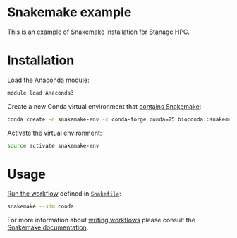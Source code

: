 # Snakemake example

This is an example of [Snakemake](https://snakemake.readthedocs.io/en/stable/) installation for Stanage HPC.

# Installation

Load the [Anaconda module](https://docs.hpc.shef.ac.uk/en/latest/stanage/software/apps/python.html#gsc.tab=0):

```bash
module load Anaconda3
```

Create a new Conda virtual environment that [contains Snakemake](https://snakemake.readthedocs.io/en/stable/getting_started/installation.html):

```bash
conda create -n snakemake-env -c conda-forge conda=25 bioconda::snakemake=8
```

Activate the virtual environment:

```bash
source activate snakemake-env
```

# Usage

[Run the workflow](https://snakemake.readthedocs.io/en/stable/executing/cli.html) defined in [`Snakefile`](./Snakefile):

```bash
snakemake --sdm conda
```

For more information about [writing workflows](https://snakemake.readthedocs.io/en/stable/snakefiles/writing_snakefiles.html) please consult the [Snakemake documentation](https://snakemake.readthedocs.io/en/stable/index.html).
